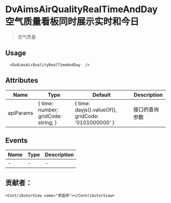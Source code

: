 # DvAimsAirQualityRealTimeAndDay 空气质量看板同时展示实时和今日

> 空气质量

## Usage

```vue
  <DvAimsAirQualityRealTimeAndDay  />
```

## Attributes
| Name | Type   | Default | Description |
| --- |--------|---------|-------------|
| apiParams | { time: number; gridCode: string; } | { time: dayjs().valueOf(), gridCode: '0101000000' } | 接口的查询参数 |


## Events

| Name | Type | Description |
| --- | --- |-------------|
| - | - | - |

## 贡献者：

```vue
<ContributorView name="李国帝"></ContributorView>
```
